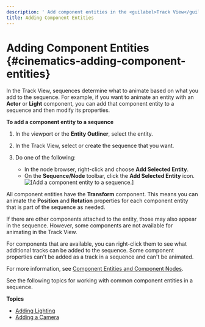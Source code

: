 ```yaml
---
description: ' Add component entities in the <guilabel>Track View</guilabel> editor in Open 3D Engine. '
title: Adding Component Entities
---
```

# Adding Component Entities {#cinematics-adding-component-entities}

In the Track View, sequences determine what to animate based on what you add to the sequence\. For example, if you want to animate an entity with an **Actor** or **Light** component, you can add that component entity to a sequence and then modify its properties\.

**To add a component entity to a sequence**

1. In the viewport or the **Entity Outliner**, select the entity\.

1. In the Track View, select or create the sequence that you want\.

1. Do one of the following:
   + In the node browser, right\-click and choose **Add Selected Entity**\.
   + On the **Sequence/Node** toolbar, click the **Add Selected Entity** icon\.
![\[Add a component entity to a sequence.\]](/images/user-guide/cinematics/cinematics-track-view-editor-adding-a-component-entity.png)

All component entities have the **Transform** component\. This means you can animate the **Position** and **Rotation** properties for each component entity that is part of the sequence as needed\.

If there are other components attached to the entity, those may also appear in the sequence\. However, some components are not available for animating in the Track View\.

For components that are available, you can right\-click them to see what additional tracks can be added to the sequence\. Some component properties can't be added as a track in a sequence and can't be animated\.

For more information, see [Component Entities and Component Nodes](/docs/user-guide/features/visualization/cinematics/track-view/nodes-component-entity.md)\.

See the following topics for working with common component entities in a sequence\.

**Topics**
+ [Adding Lighting](/docs/user-guide/features/visualization/cinematics/adding-lighting-to-scenes.md)
+ [Adding a Camera](/docs/user-guide/features/visualization/cinematics/cameras-intro.md)